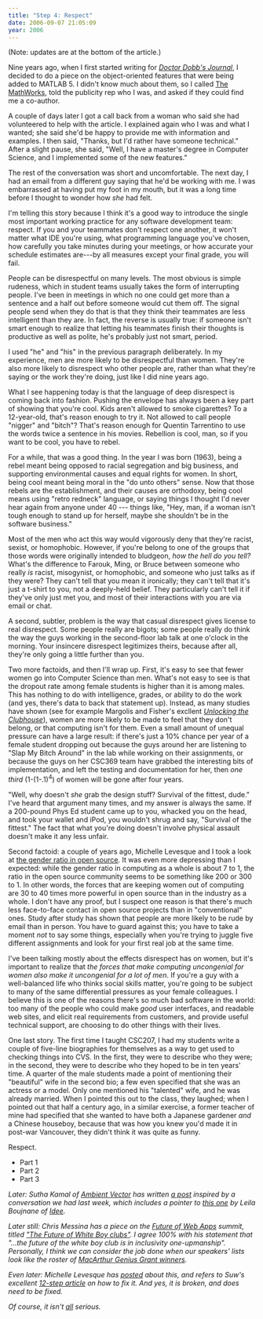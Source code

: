 ```yaml
---
title: "Step 4: Respect"
date: 2006-09-07 21:05:09
year: 2006
---
```

(Note: updates are at the bottom of the article.)

Nine years ago, when I first started writing for <a href="http://www.ddj.com"><cite>Doctor Dobb's Journal</cite></a>, I decided to do a piece on the object-oriented features that were being added to MATLAB 5.  I didn't know much about them, so I called <a href="http://www.mathworks.com">The MathWorks</a>, told the publicity rep who I was, and asked if they could find me a co-author.

A couple of days later I got a call back from a woman who said she had volunteered to help with the article.  I explained again who I was and what I wanted; she said she'd be happy to provide me with information and examples.  I then said, "Thanks, but I'd rather have someone technical."  After a slight pause, she said, "Well, I have a master's degree in Computer Science, and I implemented some of the new features."

The rest of the conversation was short and uncomfortable.  The next day, I had an email from a different guy saying that he'd be working with me.  I was embarrassed at having put my foot in my mouth, but it was a long time before I thought to wonder how <em>she</em> had felt.

I'm telling this story because I think it's a good way to introduce the single most important working practice for any software development team: respect.  If you and your teammates don't respect one another, it won't matter what IDE you're using, what programming language you've chosen, how carefully you take minutes during your meetings, or how accurate your schedule estimates are---by all measures except your final grade, you will fail.

People can be disrespectful on many levels.  The most obvious is simple rudeness, which in student teams usually takes the form of interrupting people.  I've been in meetings in which no one could get more than a sentence and a half out before someone would cut them off. The signal people send when they do that is that they think their teammates are less intelligent than they are.  In fact, the reverse is usually true: if someone isn't smart enough to realize that letting his teammates finish their thoughts is productive as well as polite, he's probably just not smart, period.

I used "he" and "his" in the previous paragraph deliberately.  In my experience, men are more likely to be disrespectful than women. They're also more likely to disrespect who other people are, rather than what they're saying or the work they're doing, just like I did nine years ago.

What I see happening today is that the language of deep disrespect is coming back into fashion.  Pushing the envelope has always been a key part of showing that you're cool.  Kids aren't allowed to smoke cigarettes?  To a 12-year-old, that's reason enough to try it.  Not allowed to call people "nigger" and "bitch"?  That's reason enough for Quentin Tarrentino to use the words twice a sentence in his movies. Rebellion is cool, man, so if you want to be cool, you have to rebel.

For a while, that was a good thing.  In the year I was born (1963), being a rebel meant being opposed to racial segregation and big business, and supporting environmental causes and equal rights for women.  In short, being cool meant being moral in the "do unto others" sense. Now that those rebels are the establishment, and their causes are orthodoxy, being cool means using "retro redneck" language, or saying things I thought I'd never hear again from anyone under 40 --- things like, "Hey, man, if a woman isn't tough enough to stand up for herself, maybe she shouldn't be in the software business."

Most of the men who act this way would vigorously deny that they're racist, sexist, or homophobic.  However, if you're belong to one of the groups that those words were originally intended to bludgeon, <em>how the hell do you tell?</em> What's the difference to Farouk, Ming, or Bruce between someone who really <em>is</em> racist, misogynist, or homophobic, and someone who just talks as if they were? They can't tell that you mean it ironically; they can't tell that it's just a t-shirt to you, not a deeply-held belief.  They particularly can't tell it if they've only just met you, and most of their interactions with you are via email or chat.

A second, subtler, problem is the way that casual disrespect gives license to real disrespect.  Some people really are bigots; some people really do think the way the guys working in the second-floor lab talk at one o'clock in the morning.  Your insincere disrespect legitimizes theirs, because after all, they're only going a little further than you.

Two more factoids, and then I'll wrap up.  First, it's easy to see that fewer women go into Computer Science than men.  What's not easy to see is that the dropout rate among female students is higher than it is among males.  This has nothing to do with intelligence, grades, or ability to do the work (and yes, there's data to back that statement up).  Instead, as many studies have shown (see for example Margolis and Fisher's excllent <a href="http://www.amazon.com/Unlocking-Clubhouse-Women-in-Computing/dp/0262632691"><cite>Unlocking the Clubhouse</cite></a>), women are more likely to be made to feel that they don't belong, or that computing isn't for them.  Even a small amount of unequal pressure can have a large result: if there's just a 10% chance per year of a female student dropping out because the guys around her are listening to "Slap My Bitch Around" in the lab while working on their assignments, or because the guys on her CSC369 team have grabbed the interesting bits of implementation, and left the testing and documentation for her, then <em>one third</em> (1-(1-.1)<sup>4</sup>) of women will be gone after four years.

"Well, why doesn't <em>she</em> grab the design stuff?  Survival of the fittest, dude."  I've heard that argument many times, and my answer is always the same.  If a 200-pound Phys Ed student came up to you, whacked you on the head, and took your wallet and iPod, you wouldn't shrug and say, "Survival of the fittest."  The fact that what you're doing doesn't involve physical assault doesn't make it any less unfair.

Second factoid: a couple of years ago, Michelle Levesque and I took a look at <a href="http://www.ddj.com/dept/architect/184415216">the gender ratio in open source</a>.  It was even more depressing than I expected: while the gender ratio in computing as a whole is about 7 to 1, the ratio in the open source community seems to be something like 200 or 300 to 1.  In other words, the forces that are keeping women out of computing are 30 to 40 times more powerful in open source than in the industry as a whole.  I don't have any proof, but I suspect one reason is that there's much less face-to-face contact in open source projects than in "conventional" ones.  Study after study has shown that people are more likely to be rude by email than in person.  You have to guard against this; you have to take a moment <em>not</em> to say some things, especially when you're trying to juggle five different assignments and look for your first real job at the same time.

I've been talking mostly about the effects disrespect has on women, but it's important to realize that <em>the forces that make computing uncongenial for women also make it uncongenial for a lot of men</em>. If you're a guy with a well-balanced life who thinks social skills matter, you're going to be subject to many of the same differential pressures as your female colleagues.  I believe this is one of the reasons there's so much bad software in the world: too many of the people who could make <em>good</em> user interfaces, and readable web sites, and elicit real requirements from customers, and provide useful technical support, are choosing to do other things with their lives.

One last story. The first time I taught CSC207, I had my students write a couple of five-line biographies for themselves as a way to get used to checking things into CVS.  In the first, they were to describe who they were; in the second, they were to describe who they hoped to be in ten years' time.  A quarter of the male students made a point of mentioning their "beautiful" wife in the second bio; a few even specified that she was an actress or a model.  Only one mentioned his "talented" wife, and he was already married.  When I pointed this out to the class, they laughed; when I pointed out that half a century ago, in a similar exercise, a former teacher of mine had specified that she wanted to have both a Japanese gardener <em>and</em> a Chinese houseboy, because that was how you knew you'd made it in post-war Vancouver, they didn't think it was quite as funny.

Respect.
<ul>
	<li>Part 1</li>
	<li>Part 2</li>
	<li>Part 3</li>
</ul>
<em>Later: Sutha Kamal of <a href="http://www.ambientvector.com">Ambient Vector</a> has written <a href="http://suthakamal.blogspot.com/2006/09/is-it-my-turn-to-rant.html">a post</a> inspired by a conversation we had last week, which includes a pointer to <a href="http://www.hyperbio.net/fric_frac/2006/09/i_dont_need_you.html">this one</a> by Leila Boujnane of <a href="http://www.ideeinc.com">Idee</a>.</em>

<em>Later still: Chris Messina has a piece on the <a href="http://www.carsonworkshops.com/summit/">Future of Web Apps</a> summit, titled <a href="http://factoryjoe.com/blog/2006/09/15/the-future-of-white-boy-clubs/">"The Future of White Boy clubs"</a>.   I agree 100% with his statement that "...<em>the future of the white boy club is in inclusivity one-upmanship".  Personally, I think we can consider the job done when our speakers' lists look like the roster of <a href="http://www.macfound.org/site/c.lkLXJ8MQKrH/b.2066197/k.3F6D/2006_Overview.htm">MacArthur Genius Grant winners</a>.
</em></em>

<em>Even later: Michelle Levesque has <a href="http://insanecats.com/cgi-bin/single.py?month=sep06&msg=18">posted</a> about this, and refers to Suw's excellent <a href="http://strange.corante.com/archives/2006/09/04/the_twelve_or_so_step_program_for_conference_speakers_and_organisers.php">12-step article</a> on how to fix it.  And yes, it </em><em>is broken, and </em><em>does need to be fixed.</em>

<em>Of course, it isn't <a href="http://www.comics.com/comics/workingdaze/archive/images/workingdaze2006016287901.jpg">all</a> serious. </em>
